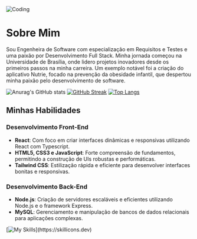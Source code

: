   <img align="center" alt="Coding" src="https://i.pinimg.com/originals/72/e9/c3/72e9c33f3327bfb2485c80b3188e41fb.gif">

# Sobre Mim

Sou Engenheira de Software com especialização em Requisitos e Testes e uma paixão por Desenvolvimento Full Stack. Minha jornada começou na Universidade de Brasília, onde lidero projetos inovadores desde os primeiros passos na minha carreira. Um exemplo notável foi a criação do aplicativo Nutrie, focado na prevenção da obesidade infantil, que despertou minha paixão pelo desenvolvimento de software.

  ![Anurag's GitHub stats](https://github-readme-stats.vercel.app/api?username=ana-pfeilsticker&show_icons=true&card_width=600px&theme=tokyonight&hide_border=true)
    [![GitHub Streak](https://github-readme-streak-stats.herokuapp.com?user=ana-pfeilsticker&theme=tokyonight&hide_border=true&date_format=j%20M%5B%20Y%5D)](https://git.io/streak-stats)
  [![Top Langs](https://github-readme-stats.vercel.app/api/top-langs/?username=ana-pfeilsticker&theme=tokyonight&layout=compact&hide_border=true)](https://github.com/anuraghazra/github-readme-stats)


## Minhas Habilidades

### Desenvolvimento Front-End
- **React**: Com foco em criar interfaces dinâmicas e responsivas utilizando React com Typescript.
- **HTML5, CSS3 e JavaScript**: Forte compreensão de fundamentos, permitindo a construção de UIs robustas e performáticas.
- **Tailwind CSS**: Estilização rápida e eficiente para desenvolver interfaces bonitas e responsivas.

### Desenvolvimento Back-End
- **Node.js**: Criação de servidores escaláveis e eficientes utilizando Node.js e o framework Express.
- **MySQL**: Gerenciamento e manipulação de bancos de dados relacionais para aplicações complexas.


[![My Skills](https://skillicons.dev/icons?i=react,vue,ts,html,css,mysql,c,nodejs,py,)](https://skillicons.dev)
